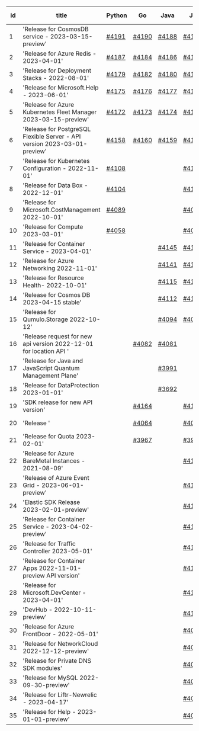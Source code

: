 | id | title | Python | Go | Java | Js | created date | target date | status |
| ------ | ------ | ------ | ------ | ------ | ------ | ------ | ------ | :-----: |
| 1 | 'Release for CosmosDB service - 2023-03-15-preview'  | [#4191](https://github.com/Azure/sdk-release-request/issues/4191)  | [#4190](https://github.com/Azure/sdk-release-request/issues/4190)  | [#4188](https://github.com/Azure/sdk-release-request/issues/4188)  | [#4189](https://github.com/Azure/sdk-release-request/issues/4189)  | 05-23 | 06-23 |  |
| 2 | 'Release for Azure Redis - 2023-04-01'  | [#4187](https://github.com/Azure/sdk-release-request/issues/4187)  | [#4184](https://github.com/Azure/sdk-release-request/issues/4184)  | [#4186](https://github.com/Azure/sdk-release-request/issues/4186)  | [#4185](https://github.com/Azure/sdk-release-request/issues/4185)  | 05-22 | 06-23 |  |
| 3 | 'Release for Deployment Stacks - 2022-08-01'  | [#4179](https://github.com/Azure/sdk-release-request/issues/4179)  | [#4182](https://github.com/Azure/sdk-release-request/issues/4182)  | [#4180](https://github.com/Azure/sdk-release-request/issues/4180)  | [#4181](https://github.com/Azure/sdk-release-request/issues/4181)  | 05-18 | 06-23 | Hold on by Python/ |
| 4 | 'Release for Microsoft.Help - 2023-06-01'  | [#4175](https://github.com/Azure/sdk-release-request/issues/4175)  | [#4176](https://github.com/Azure/sdk-release-request/issues/4176)  | [#4177](https://github.com/Azure/sdk-release-request/issues/4177)  | [#4178](https://github.com/Azure/sdk-release-request/issues/4178)  | 05-18 | 06-23 |  |
| 5 | 'Release for Azure Kubernetes Fleet Manager 2023-03-15-preview'  | [#4172](https://github.com/Azure/sdk-release-request/issues/4172)  | [#4173](https://github.com/Azure/sdk-release-request/issues/4173)  | [#4174](https://github.com/Azure/sdk-release-request/issues/4174)  | [#4171](https://github.com/Azure/sdk-release-request/issues/4171)  | 05-18 | 06-23 |  |
| 6 | 'Release for PostgreSQL Flexible Server - API version 2023-03-01-preview'  | [#4158](https://github.com/Azure/sdk-release-request/issues/4158)  | [#4160](https://github.com/Azure/sdk-release-request/issues/4160)  | [#4159](https://github.com/Azure/sdk-release-request/issues/4159)  | [#4157](https://github.com/Azure/sdk-release-request/issues/4157)  | 05-11 | 05-26 | Hold on by Java/Go/Python/ |
| 7 | 'Release for Kubernetes Configuration - 2022-11-01'  | [#4108](https://github.com/Azure/sdk-release-request/issues/4108)  |  |  | [#4107](https://github.com/Azure/sdk-release-request/issues/4107)  | 04-28 | 05-26 |  |
| 8 | 'Release for Data Box - 2022-12-01'  | [#4104](https://github.com/Azure/sdk-release-request/issues/4104)  |  |  | [#4102](https://github.com/Azure/sdk-release-request/issues/4102)  | 04-27 | 05-26 |  |
| 9 | 'Release for Microsoft.CostManagement 2022-10-01'  | [#4089](https://github.com/Azure/sdk-release-request/issues/4089)  |  |  | [#4088](https://github.com/Azure/sdk-release-request/issues/4088)  | 04-25 | 05-26 |  |
| 10 | 'Release for Compute 2023-03-01'  | [#4058](https://github.com/Azure/sdk-release-request/issues/4058)  |  |  | [#4060](https://github.com/Azure/sdk-release-request/issues/4060)  | 04-18 | 05-26 |  |
| 11 | 'Release for Container Service - 2023-04-01'  |  |  | [#4145](https://github.com/Azure/sdk-release-request/issues/4145)  | [#4142](https://github.com/Azure/sdk-release-request/issues/4142)  | 05-08 | 05-26 |  |
| 12 | 'Release for Azure Networking 2022-11-01'  |  |  | [#4141](https://github.com/Azure/sdk-release-request/issues/4141)  | [#4139](https://github.com/Azure/sdk-release-request/issues/4139)  | 05-07 | 05-26 |  |
| 13 | 'Release for Resource Health- 2022-10-01'  |  |  | [#4115](https://github.com/Azure/sdk-release-request/issues/4115)  | [#4117](https://github.com/Azure/sdk-release-request/issues/4117)  | 05-01 | 05-26 |  |
| 14 | 'Release for Cosmos DB 2023-04-15 stable'  |  |  | [#4112](https://github.com/Azure/sdk-release-request/issues/4112)  | [#4111](https://github.com/Azure/sdk-release-request/issues/4111)  | 04-28 | 05-26 |  |
| 15 | 'Release for Qumulo.Storage 2022-10-12'  |  |  | [#4094](https://github.com/Azure/sdk-release-request/issues/4094)  | [#4096](https://github.com/Azure/sdk-release-request/issues/4096)  | 04-26 | 05-26 |  |
| 16 | 'Release request for new api version 2022-12-01 for location API '  |  | [#4082](https://github.com/Azure/sdk-release-request/issues/4082)  | [#4081](https://github.com/Azure/sdk-release-request/issues/4081)  |  | 04-24 | 05-26 | Hold on by Go/ |
| 17 | 'Release for Java and JavaScript Quantum Management Plane'  |  |  | [#3991](https://github.com/Azure/sdk-release-request/issues/3991)  |  | 03-24 | 04-28 | Hold on by Java/ |
| 18 | 'Release for DataProtection 2023-01-01'  |  |  | [#3692](https://github.com/Azure/sdk-release-request/issues/3692)  |  | 01-24 | 02-24 |  |
| 19 | 'SDK release for new API version'  |  | [#4164](https://github.com/Azure/sdk-release-request/issues/4164)  |  | [#4162](https://github.com/Azure/sdk-release-request/issues/4162)  | 05-14 | 06-23 |  |
| 20 | 'Release '  |  | [#4064](https://github.com/Azure/sdk-release-request/issues/4064)  |  | [#4063](https://github.com/Azure/sdk-release-request/issues/4063)  | 04-18 | 05-26 | Hold on by Go/ |
| 21 | 'Release for Quota 2023-02-01'  |  | [#3967](https://github.com/Azure/sdk-release-request/issues/3967)  |  | [#3968](https://github.com/Azure/sdk-release-request/issues/3968)  | 03-22 | 04-28 | Hold on by JS/Go/ |
| 22 | 'Release for Azure BareMetal Instances - 2021-08-09'  |  |  |  | [#4183](https://github.com/Azure/sdk-release-request/issues/4183)  | 05-19 | 06-23 |  |
| 23 | 'Release of Azure Event Grid - 2023-06-01-preview'  |  |  |  | [#4169](https://github.com/Azure/sdk-release-request/issues/4169)  | 05-16 | 06-23 |  |
| 24 | 'Elastic SDK Release 2023-02-01-preview'  |  |  |  | [#4156](https://github.com/Azure/sdk-release-request/issues/4156)  | 05-11 | 05-26 |  |
| 25 | 'Release for Container Service - 2023-04-02-preview'  |  |  |  | [#4146](https://github.com/Azure/sdk-release-request/issues/4146)  | 05-08 | 05-26 |  |
| 26 | 'Release for Traffic Controller 2023-05-01'  |  |  |  | [#4136](https://github.com/Azure/sdk-release-request/issues/4136)  | 05-05 | 05-26 |  |
| 27 | 'Release for Container Apps 2022-11-01-preview API version'  |  |  |  | [#4133](https://github.com/Azure/sdk-release-request/issues/4133)  | 05-05 | 05-26 |  |
| 28 | 'Release for Microsoft.DevCenter - 2023-04-01'  |  |  |  | [#4127](https://github.com/Azure/sdk-release-request/issues/4127)  | 05-04 | 05-26 |  |
| 29 | 'DevHub - 2022-10-11-preview'  |  |  |  | [#4120](https://github.com/Azure/sdk-release-request/issues/4120)  | 05-01 | 05-26 |  |
| 30 | 'Release for Azure FrontDoor - 2022-05-01'  |  |  |  | [#4076](https://github.com/Azure/sdk-release-request/issues/4076)  | 04-23 | 05-26 |  |
| 31 | 'Release for NetworkCloud 2022-12-12-preview'  |  |  |  | [#4073](https://github.com/Azure/sdk-release-request/issues/4073)  | 04-21 | 05-26 |  |
| 32 | 'Release for Private DNS SDK modules'  |  |  |  | [#4067](https://github.com/Azure/sdk-release-request/issues/4067)  | 04-20 | 05-26 |  |
| 33 | 'Release for MySQL 2022-09-30-preview'  |  |  |  | [#4056](https://github.com/Azure/sdk-release-request/issues/4056)  | 04-18 | 05-26 |  |
| 34 | 'Release for Liftr-Newrelic - 2023-04-17'  |  |  |  | [#4053](https://github.com/Azure/sdk-release-request/issues/4053)  | 04-17 | 05-26 |  |
| 35 | 'Release for Help - 2023-01-01-preview'  |  |  |  | [#4034](https://github.com/Azure/sdk-release-request/issues/4034)  | 04-12 | 04-28 |  |
